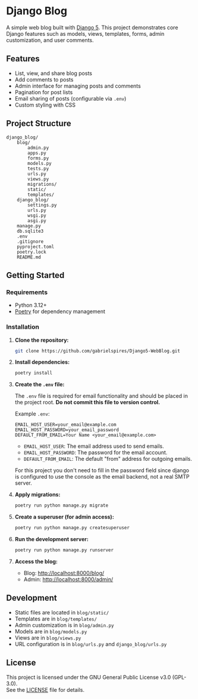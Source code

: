 # Django Blog

A simple web blog built with [Django 5](https://docs.djangoproject.com/en/5.2/). This project demonstrates core Django features such as models, views, templates, forms, admin customization, and user comments.

## Features

- List, view, and share blog posts
- Add comments to posts
- Admin interface for managing posts and comments
- Pagination for post lists
- Email sharing of posts (configurable via `.env`)
- Custom styling with CSS

## Project Structure

```
django_blog/
    blog/
        admin.py
        apps.py
        forms.py
        models.py
        tests.py
        urls.py
        views.py
        migrations/
        static/
        templates/
    django_blog/
        settings.py
        urls.py
        wsgi.py
        asgi.py
    manage.py
    db.sqlite3
    .env
    .gitignore
    pyproject.toml
    poetry.lock
    README.md
```

## Getting Started

### Requirements

- Python 3.12+
- [Poetry](https://python-poetry.org/) for dependency management

### Installation

1. **Clone the repository:**
    ```sh
    git clone https://github.com/gabrielspires/Django5-WebBlog.git
    ```

2. **Install dependencies:**
    ```sh
    poetry install
    ```

3. **Create the `.env` file:**

    The `.env` file is required for email functionality and should be placed in the project root. **Do not commit this file to version control.**

    Example `.env`:
    ```
    EMAIL_HOST_USER=your_email@example.com
    EMAIL_HOST_PASSWORD=your_email_password
    DEFAULT_FROM_EMAIL=Your Name <your_email@example.com>
    ```

    - `EMAIL_HOST_USER`: The email address used to send emails.
    - `EMAIL_HOST_PASSWORD`: The password for the email account.
    - `DEFAULT_FROM_EMAIL`: The default "from" address for outgoing emails.

    For this project you don't need to fill in the password field since django is configured to use the console as the email backend, not a real SMTP server.

4. **Apply migrations:**
    ```sh
    poetry run python manage.py migrate
    ```

5. **Create a superuser (for admin access):**
    ```sh
    poetry run python manage.py createsuperuser
    ```

6. **Run the development server:**
    ```sh
    poetry run python manage.py runserver
    ```

7. **Access the blog:**
    - Blog: [http://localhost:8000/blog/](http://localhost:8000/blog/)
    - Admin: [http://localhost:8000/admin/](http://localhost:8000/admin/)

## Development

- Static files are located in `blog/static/`
- Templates are in `blog/templates/`
- Admin customization is in `blog/admin.py`
- Models are in `blog/models.py`
- Views are in `blog/views.py`
- URL configuration is in `blog/urls.py` and `django_blog/urls.py`

## License

This project is licensed under the GNU General Public License v3.0 (GPL-3.0).  
See the [LICENSE](LICENSE) file for details.